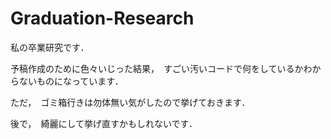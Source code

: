 # Graduation-Research
私の卒業研究です．

予稿作成のために色々いじった結果，　すごい汚いコードで何をしているかわからないものになっています．

ただ，　ゴミ箱行きは勿体無い気がしたので挙げておきます．

後で，　綺麗にして挙げ直すかもしれないです．

